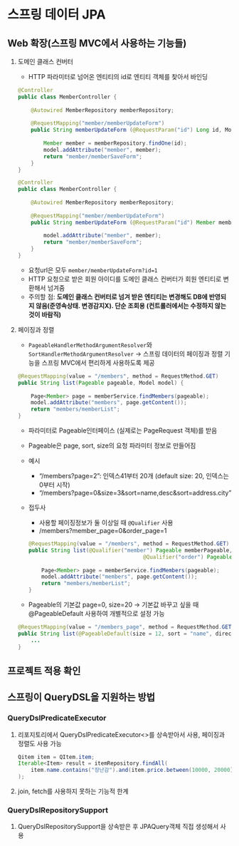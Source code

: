 # 스프링 데이터 JPA

## Web 확장(스프링 MVC에서 사용하는 기능들)

1. 도메인 클래스 컨버터
    - HTTP 파라미터로 넘어온 엔티티의 id로 엔티티 객체를 찾아서 바인딩
    
    ```java
    @Controller
    public class MemberController {
    	
    	@Autowired MemberRepository memberRepository;
    	
    	@RequestMapping("member/memberUpdateForm")
    	public String memberUpdateForm (@RequestParam("id") Long id, Model model) {
    	
    		Member member = memberRepository.findOne(id);
    		model.addAttribute("member", member);
    		return "member/memberSaveForm";
    	}
    }
    ```
    
    ```java
    @Controller
    public class MemberController {
    	
    	@Autowired MemberRepository memberRepository;
    	
    	@RequestMapping("member/memberUpdateForm")
    	public String memberUpdateForm (@RequestParam("id") Member member, Model model) {
    	
    		model.addAttribute("member", member);
    		return "member/memberSaveForm";
    	}
    }
    ```
    
    - 요청url은 모두 `member/memberUpdateForm?id=1`
    - HTTP 요청으로 받은 회원 아이디를 도메인 클래스 컨버터가 회원 엔티티로 변환해서 넘겨줌
    - 주의할 점: **도메인 클래스 컨버터로 넘겨 받은 엔티티는 변경해도 DB에 반영되지 않음(준영속상태. 변경감지X). 단순 조회용 (컨트롤러에서는 수정하지 않는 것이 바람직)**
2. 페이징과 정렬
    - `PageableHandlerMethodArgumentResolver`와 `SortHandlerMethodArgumentResolver`
    → 스프링 데이터의 페이징과 정렬 기능을 스프링 MVC에서 편리하게 사용하도록 제공
    
    ```java
    @RequestMapping(value = "/members", method = RequestMethod.GET)
    public String list(Pageable pageable, Model model) {
    	
    	Page<Member> page = memberService.findMembers(pageable);
    	model.addAttribute("members", page.getContent());
    	return "members/memberList";
    }
    ```
    
    - 파라미터로 Pageable인터페이스 (실제로는 PageRequest 객체)를 받음
    - Pageable은 page, sort, size의 요청 파라미터 정보로 만들어짐
    - 예시
        + “/members?page=2”: 인덱스41부터 20개 (default size: 20, 인덱스는 0부터 시작)
        + “/members?page=0&size=3&sort=name,desc&sort=address.city”
    - 접두사
        + 사용할 페이징정보가 둘 이상일 때 `@Qualifier` 사용
        + /members?member_page=0&order_page=1
        
        ```java
        @RequestMapping(value = "/members", method = RequestMethod.GET)
        public String list(@Qualifier("member") Pageable memberPageable, 
        									@Qualifier("order") Pageable orderPageable, Model model) {
        	
        	Page<Member> page = memberService.findMembers(pageable);
        	model.addAttribute("members", page.getContent());
        	return "members/memberList";
        }
        ```
        
    - Pageable의 기본값 page=0, size=20 → 기본값 바꾸고 싶을 때 @PageableDefault 사용하여 개별적으로 설정 가능
    
    ```java
    @RequestMapping(value = "/members_page", method = RequestMethod.GET)
    public String list(@PageableDefault(size = 12, sort = "name", direction=Sort.Direction.DESC) Pageable pageable) {
    	...
    }
    ```
    

## 프로젝트 적용 확인

## 스프링이 QueryDSL을 지원하는 방법

### QueryDslPredicateExecutor

1. 리포지토리에서 QueryDslPredicateExecutor<>를 상속받아서 사용, 페이징과 정렬도 사용 가능
    
    ```java
    Qitem item = QItem.item;
    Iterable<Item> result = itemRepository.findAll(
    	item.name.contains("장난감").and(item.price.between(10000, 20000))
    );
    ```
    
2. join, fetch를 사용하지 못하는 기능적 한계

### QueryDslRepositorySupport

1. QueryDslRepositorySupport을 상속받은 후 JPAQuery객체 직접 생성해서 사용
